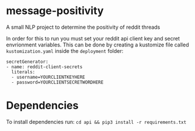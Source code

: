 # message-positivity
A small NLP project to determine the positivity of reddit threads

In order for this to run you must set your reddit api client key and secret envrionment variables. This can be done by creating a kustomize file called `kustomization.yaml` inside the `deployment` folder:
```
secretGenerator:
- name: reddit-client-secrets
  literals:
  - username=YOURCLIENTKEYHERE
  - password=YOURCLIENTSECRETWORDHERE

```

# Dependencies
To install dependencies run:
`cd api && pip3 install -r requirements.txt`
